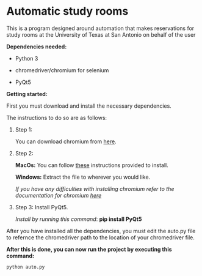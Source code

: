 # Automatic study rooms
This is a program designed around automation that makes reservations for study rooms at the University of Texas at San Antonio on behalf of the user

**Dependencies needed:**

- Python 3

- chromedriver/chromium for selenium

- PyQt5

**Getting started:**
    
First you must download and install the necessary dependencies.

The instructions to do so are as follows:

1. Step 1:

    You can download chromium from [here](https://chromedriver.chromium.org/downloads).

2. Step 2:

    **MacOs:**
    You can follow [these](https://www.swtestacademy.com/install-chrome-driver-on-mac/) instructions provided to install.

    **Windows:**
    Extract the file to wherever you would like. 
    
    _If you have any difficulties with installing chromium refer to the documentation for chromium [here](https://chromedriver.chromium.org/getting-started)_
    
3. Step 3:
    Install PyQt5.
    
    _Install by running this command_: **pip install PyQt5**

After you have installed all the dependencies, you must edit the auto.py file to refernce the chromedriver path to the location of your chromedriver file.

**After this is done, you can now run the project by executing this command:**

`python auto.py`
